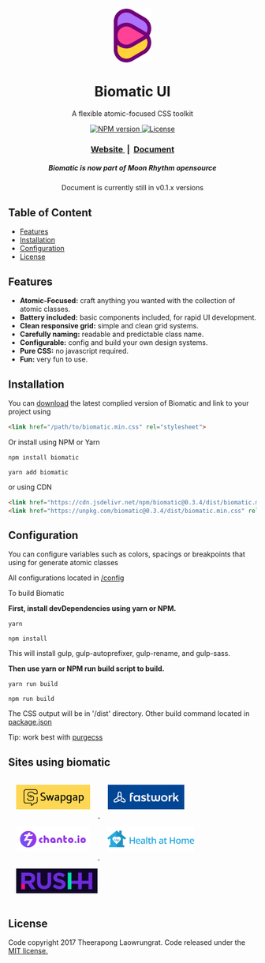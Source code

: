 <p align="center">
  <a href="https://biomatic-ui.com">
  	<img width=15% src="https://raw.githubusercontent.com/BioMaRu/biomatic/readme-resource/readme-images/logo.png">
  </a>
</p>

<h1 align="center">Biomatic UI</h1>
<p align="center">A flexible atomic-focused CSS toolkit</p>

<div align="center">
  <a href="https://npmjs.org/package/biomatic">
    <img src="https://img.shields.io/npm/v/biomatic.svg?style=flat-square"
      alt="NPM version" />
  </a>
  <a href="https://github.com/BioMaRu/biomatic/blob/master/LICENSE">
    <img src="https://img.shields.io/badge/license-MIT-blue.svg?style=flat-square"
      alt="License" />
  </a>
</div>

<div align="center">
  <h3>
    <a href="https://biomatic-ui.com">
      Website
    </a>
    <span> &nbsp;|&nbsp; </span>
    <a href="https://biomatic-ui.com/document/introduction">
      Document
    </a>
  </h3>
  <h5>Biomatic is now part of Moon Rhythm opensource</h5>
  <div>Document is currently still in v0.1.x versions</div>
</div>

## Table of Content
- [Features](#features)
- [Installation](#installation)
- [Configuration](#configuration)
- [License](#license)

## Features
- __Atomic-Focused:__ craft anything you wanted with the collection of atomic classes.
- __Battery included:__ basic components included, for rapid UI development.
- __Clean responsive grid:__ simple and clean grid systems.
- __Carefully naming:__ readable and predictable class name.
- __Configurable:__ config and build your own design systems.
- __Pure CSS:__ no javascript required.
- __Fun:__ very fun to use.

## Installation
You can [download](https://github.com/moonrhythm/biomatic/releases/download/v0.3.4/biomatic.full.min.css.zip) the latest complied version of Biomatic and link to your project using
```html
<link href="/path/to/biomatic.min.css" rel="stylesheet">
```

Or install using NPM or Yarn
```shell
npm install biomatic
```

```shell
yarn add biomatic
```

or using CDN
```html
<link href="https://cdn.jsdelivr.net/npm/biomatic@0.3.4/dist/biomatic.min.css" rel="stylesheet">
<link href="https://unpkg.com/biomatic@0.3.4/dist/biomatic.min.css" rel="stylesheet">
```

## Configuration
You can configure variables such as colors, spacings or breakpoints that using for generate atomic classes

All configurations located in [/config](https://github.com/moonrhythm/biomatic/blob/master/src/config)

To build Biomatic

__First, install devDependencies using yarn or NPM.__
```shell
yarn
```

```shell
npm install
```
This will install gulp, gulp-autoprefixer, gulp-rename, and gulp-sass.


__Then use yarn or NPM run build script to build.__
```shell
yarn run build
```

```shell
npm run build
```

The CSS output will be in '/dist' directory.
Other build command located in [package.json](https://github.com/BioMaRu/biomatic/blob/master/package.json)

Tip: work best with [purgecss](https://github.com/FullHuman/purgecss)

## Sites using biomatic

<div style="display: fles">
  <a href="https://www.swapgap.com">
    <img height="50"
    style="margin: 16px" src="https://raw.githubusercontent.com/BioMaRu/biomatic/readme-resource/readme-images/swapgap.png?v=2">
  </a>
  <a href="https://fastwork.co">
    <img height="50"
    style="margin: 16px" src="https://raw.githubusercontent.com/BioMaRu/biomatic/readme-resource/readme-images/fastwork.png">
  </a>
  <a href="https://chanto.io">
    <img height="50"
    style="margin: 16px" src="https://raw.githubusercontent.com/BioMaRu/biomatic/readme-resource/readme-images/chanto.png">
  </a>
  <a href="https://healthathome.in.th/">
    <img height="50"
    style="margin: 16px" src="https://raw.githubusercontent.com/BioMaRu/biomatic/readme-resource/readme-images/healthathome.png">
  </a>
  <a href="https://rushh.co/">
    <img height="50"
    style="margin: 16px" src="https://raw.githubusercontent.com/BioMaRu/biomatic/readme-resource/readme-images/rushh.png">
  </a>
</div>

## License
Code copyright 2017 Theerapong Laowrungrat. Code released under the <a href="https://github.com/BioMaRu/biomatic/blob/master/LICENSE">MIT license.</a>

